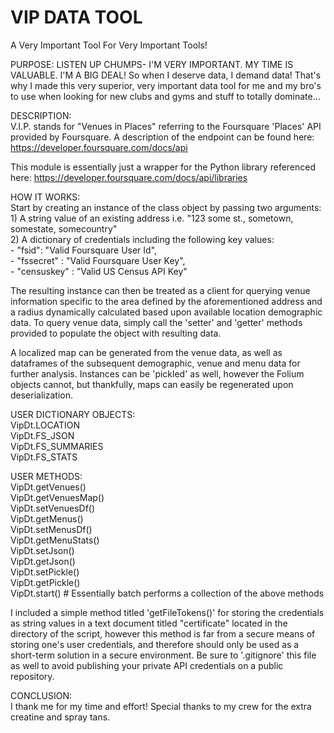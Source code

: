 # VIP DATA TOOL

A Very Important Tool For Very Important Tools!

PURPOSE:
LISTEN UP CHUMPS- I'M VERY IMPORTANT. MY TIME IS VALUABLE. I'M A BIG DEAL! So when I deserve data, I demand data! That's why I made this very superior, very important data tool for me and my bro's to use when looking for new clubs and gyms and stuff to totally dominate...  
  
DESCRIPTION:  
V.I.P. stands for "Venues in Places" referring to the Foursquare 'Places' API provided by Foursquare. A description of the endpoint can be found here: <https://developer.foursquare.com/docs/api>  
  
This module is essentially just a wrapper for the Python library referenced here: <https://developer.foursquare.com/docs/api/libraries>  
  
HOW IT WORKS:  
Start by creating an instance of the class object by passing two arguments:  
    1) A string value of an existing address i.e. "123 some st., sometown, somestate, somecountry"  
    2) A dictionary of credentials including the following key values:  
    - "fsid": "Valid Foursquare User Id",  
    - "fssecret" : "Valid Foursquare User Key",  
    - "censuskey" : "Valid US Census API Key"  

The resulting instance can then be treated as a client for querying venue information specific to the area defined by the aforementioned address and a radius dynamically calculated based upon available location demographic data. To query venue data, simply call the 'setter' and 'getter' methods provided to populate the object with resulting data. 

A localized map can be generated from the venue data, as well as dataframes of the subsequent demographic, venue and menu data for further analysis. Instances can be 'pickled' as well, however the Folium objects cannot, but thankfully, maps can easily be regenerated upon deserialization.

USER DICTIONARY OBJECTS:  
VipDt.LOCATION  
VipDt.FS_JSON  
VipDt.FS_SUMMARIES   
VipDt.FS_STATS  
  
USER METHODS:  
VipDt.getVenues()  
VipDt.getVenuesMap()  
VipDt.setVenuesDf()  
VipDt.getMenus()  
VipDt.setMenusDf()  
VipDt.getMenuStats()  
VipDt.setJson()  
VipDt.getJson()  
VipDt.setPickle()  
VipDt.getPickle()  
VipDt.start() # Essentially batch performs a collection of the above methods  
  
I included a simple method titled 'getFileTokens()' for storing the credentials as string values in a text document titled "certificate" located in the directory of the script, however this method is far from a secure means of storing one's user credentials, and therefore should only be used as a short-term solution in a secure environment. Be sure to '.gitignore' this file as well to avoid publishing your private API credentials on a public repository.
  
CONCLUSION:   
I thank me for my time and effort! Special thanks to my crew for the extra creatine and spray tans.
